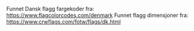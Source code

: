 Funnet Dansk flagg fargekoder fra: https://www.flagcolorcodes.com/denmark
Funnet flagg dimensjoner fra: https://www.crwflags.com/fotw/flags/dk.html
